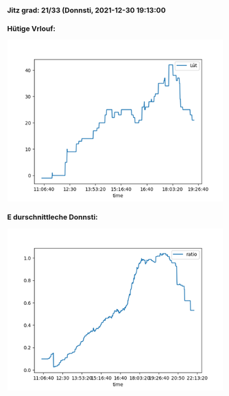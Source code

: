 ### Jitz grad: 21/33 (Donnsti, 2021-12-30 19:13:00

### Hütige Vrlouf:
![Graph](Today.png)

### E durschnittleche Donnsti:
![Graph](Donnsti.png)